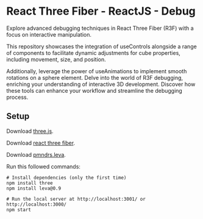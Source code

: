 # React Three Fiber - ReactJS - Debug 

 Explore advanced debugging techniques in React Three Fiber (R3F) with a focus on interactive manipulation. 

 This repository showcases the integration of useControls alongside a range of components to facilitate dynamic adjustments for cube properties, including movement, size, and position.

 Additionally, leverage the power of useAnimations to implement smooth rotations on a sphere element. Delve into the world of R3F debugging, enriching your understanding of interactive 3D development. Discover how these tools can enhance your workflow and streamline the debugging process.

## Setup
Download [three.js](https://threejs.org/).

Download [react three fiber](https://docs.pmnd.rs/react-three-fiber/getting-started/introduction).

Download [pmndrs.leva](https://github.com/pmndrs/leva).

Run this followed commands:

``` terminal
# Install dependencies (only the first time)
npm install three
npm install leva@0.9

# Run the local server at http://localhost:3001/ or http://localhost:3000/
npm start
